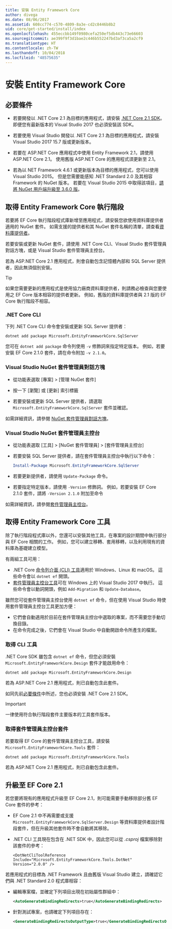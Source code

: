```yaml
---
title: 安裝 Entity Framework Core
author: divega
ms.date: 08/06/2017
ms.assetid: 608cc774-c570-4809-8a3e-cd2c8446b8b2
uid: core/get-started/install/index
ms.openlocfilehash: 455eccbb149f0980cefa250ef5db443c73e66603
ms.sourcegitcommit: ae399f9f3d1bae2c446b552247bd3af3ca5a2cf9
ms.translationtype: HT
ms.contentlocale: zh-TW
ms.lasthandoff: 10/04/2018
ms.locfileid: "48575635"
---
```

# <a name="installing-entity-framework-core"></a>安裝 Entity Framework Core

## <a name="prerequisites"></a>必要條件

* 若要開發以 .NET Core 2.1 為目標的應用程式，請安裝 [.NET Core 2.1 SDK](https://www.microsoft.com/net/download/core)。 即便您有最新版本的 Visual Studio 2017 也必須安裝該 SDK。

* 若要使用 Visual Studio 開發以 .NET Core 2.1 為目標的應用程式，請安裝 Visual Studio 2017 15.7 版或更新版本。

* 若要在 ASP.NET Core 應用程式中使用 Entity Framework 2.1，請使用 ASP.NET Core 2.1。 使用舊版 ASP.NET Core 的應用程式須更新至 2.1。

* 若為以 NET Framework 4.6.1 或更新版本為目標的應用程式，您可以使用 Visual Studio 2015。 但是您需要能感知 .NET Standard 2.0 及其相容 Framework 的 NuGet 版本。 若要在 Visual Studio 2015 中取得該項目，[請將 NuGet 用戶端升級至 3.6.0 版](https://www.nuget.org/downloads)。

## <a name="get-the-entity-framework-core-runtime"></a>取得 Entity Framework Core 執行階段

若要將 EF Core 執行階段程式庫新增至應用程式，請安裝您欲使用資料庫提供者適用的 NuGet 套件。 如需支援的提供者和其 NuGet 套件名稱的清單，請查看[資料庫提供者](../../providers/index.md)。

若要安裝或更新 NuGet 套件，請使用 .NET Core CLI、Visual Studio 套件管理員對話方塊，或是 Visual Studio 套件管理員主控台。

若為 ASP.NET Core 2.1 應用程式，則會自動包含記憶體內部和 SQL Server 提供者，因此無須個別安裝。

> [!TIP]  
> 如果您需要更新的應用程式是使用協力廠商資料庫提供者，則請務必檢查與您要使用之 EF Core 版本相容的提供者更新。 例如，舊版的資料庫提供者與 2.1 版的 EF Core 執行階段不相容。  

### <a name="net-core-cli"></a>.NET Core CLI

下列 .NET Core CLI 命令會安裝或更新 SQL Server 提供者：

``` Console
dotnet add package Microsoft.EntityFrameworkCore.SqlServer
```

您可在 `dotnet add package` 命令列使用 `-v` 修飾詞來指定特定版本。 例如，若要安裝 EF Core 2.1.0 套件，請在命令附加 `-v 2.1.0`。

### <a name="visual-studio-nuget-package-manager-dialog"></a>Visual Studio NuGet 套件管理員對話方塊

* 從功能表選取 [專案] > [管理 NuGet 套件]

* 按一下 [瀏覽] 或 [更新] 索引標籤

* 若要安裝或更新 SQL Server 提供者，請選取 `Microsoft.EntityFrameworkCore.SqlServer` 套件並確認。

如需詳細資訊，請參閱 [NuGet 套件管理員對話方塊](https://docs.microsoft.com/nuget/tools/package-manager-ui)。

### <a name="visual-studio-nuget-package-manager-console"></a>Visual Studio NuGet 套件管理員主控台

* 從功能表選取 [工具] > [NuGet 套件管理員] > [套件管理員主控台]

* 若要安裝 SQL Server 提供者，請在套件管理員主控台中執行以下命令：

  ``` PowerShell  
  Install-Package Microsoft.EntityFrameworkCore.SqlServer
  ```
* 若要更新提供者，請使用 `Update-Package` 命令。

* 若要指定特定版本，請使用 `-Version` 修飾詞。 例如，若要安裝 EF Core 2.1.0 套件，請將 `-Version 2.1.0` 附加至命令

如需詳細資訊，請參閱[套件管理員主控台](https://docs.microsoft.com/nuget/tools/package-manager-console)。

## <a name="get-entity-framework-core-tools"></a>取得 Entity Framework Core 工具

除了執行階段程式庫以外，您還可以安裝其他工具，在專案的設計期間中執行部分與 EF Core 相關的工作。 例如，您可以建立移轉、套用移轉，以及利用現有的資料庫為基礎建立模型。

有兩組工具可用：
* .NET Core [命令列介面 (CLI) 工具](../../miscellaneous/cli/dotnet.md)適用於 Windows、Linux 和 macOS。 這些命令會以 `dotnet ef` 開頭。 
* [套件管理員主控台工具](../../miscellaneous/cli/powershell.md)可在 Windows 上的 Visual Studio 2017 中執行。 這些命令會以動詞開頭，例如 `Add-Migration` 和 `Update-Database`。

雖然您可從套件管理員主控台使用 `dotnet ef` 命令，但在使用 Visual Studio 時使用套件管理員主控台工具更加方便：
* 它們會自動適用於目前在套件管理員主控台中選取的專案，而不需要您手動切換目錄。  
* 在命令完成之後，它們會在 Visual Studio 中自動開啟命令所產生的檔案。

<a name="cli"></a>

### <a name="get-the-cli-tools"></a>取得 CLI 工具

.NET Core SDK 雖包含 `dotnet ef` 命令，但您必須安裝 `Microsoft.EntityFrameworkCore.Design` 套件才能啟用命令：

 ``` Console    
dotnet add package Microsoft.EntityFrameworkCore.Design 
``` 

若為 ASP.NET Core 2.1 應用程式，則已自動包含此套件。

如同先前[必要條件](#prerequisites)中所述，您也必須安裝 .NET Core 2.1 SDK。

> [!IMPORTANT]      
> 一律使用符合執行階段套件主要版本的工具套件版本。

### <a name="get-the-package-manager-console-tools"></a>取得套件管理員主控台套件

若要取得 EF Core 的套件管理員主控台工具，請安裝 `Microsoft.EntityFrameworkCore.Tools` 套件：

 ``` Console    
dotnet add package Microsoft.EntityFrameworkCore.Tools
``` 

若為 ASP.NET Core 2.1 應用程式，則已自動包含此套件。

## <a name="upgrading-to-ef-core-21"></a>升級至 EF Core 2.1

若您要將現有的應用程式升級至 EF Core 2.1，則可能需要手動移除部分舊 EF Core 套件的參考：

* EF Core 2.1 中不再需要或支援 `Microsoft.EntityFrameworkCore.SqlServer.Design` 等資料庫提供者設計階段套件，但在升級其他套件時不會自動將其移除。

* .NET CLI 工具現在包含在 .NET SDK 中，因此您可以從 *.csproj* 檔案移除對該套件的參考：

  ```
  <DotNetCliToolReference Include="Microsoft.EntityFrameworkCore.Tools.DotNet" Version="2.0.0" />
  ```

若應用程式的目標為 .NET Framework 且由舊版 Visual Studio 建立，請確認它們與 .NET Standard 2.0 程式庫相容：

  * 編輯專案檔，並確定下列項目出現在初始屬性群組中：

    ``` xml
    <AutoGenerateBindingRedirects>true</AutoGenerateBindingRedirects>
    ```

  * 針對測試專案，也請確定下列項目存在：

    ``` xml
    <GenerateBindingRedirectsOutputType>true</GenerateBindingRedirectsOutputType>
    ```
